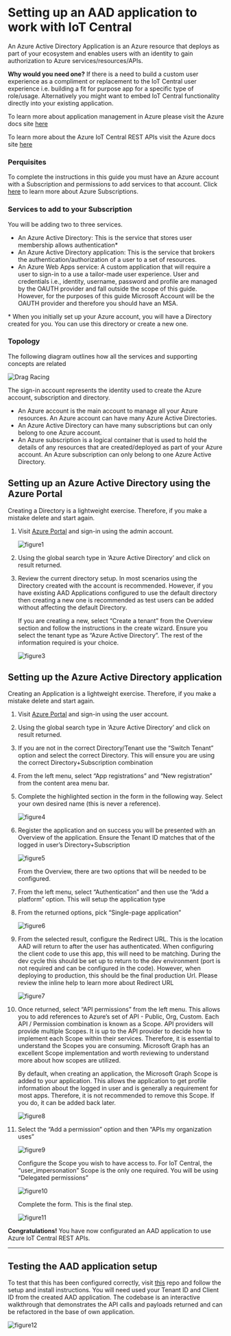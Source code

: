 # Setting up an AAD application to work with IoT Central

An Azure Active Directory Application is an Azure resource that deploys as part of your ecosystem and enables users with an identity to gain authorization to Azure services/resources/APIs.

__Why would you need one?__ If there is a need to build a custom user experience as a compliment or replacement to the IoT Central user experience i.e. building a fit for purpose app for a specific type of role/usage. Alternatively you might want to embed IoT Central functionality directly into your existing application.

To learn more about application management in Azure please visit the Azure docs site [here](https://docs.microsoft.com/en-us/azure/active-directory/manage-apps/what-is-application-management)

To learn more about the Azure IoT Central REST APIs visit the Azure docs site [here](https://docs.microsoft.com/en-us/rest/api/iotcentral)


### __Perquisites__

To complete the instructions in this guide you must have an Azure account with a Subscription and permissions to add services to that account. Click [here](https://azure.microsoft.com/en-us/free) to learn more about Azure Subscriptions.

### __Services to add to your Subscription__
You will be adding two to three services.
- An Azure Active Directory: This is the service that stores user membership allows authentication*
- An Azure Active Directory application: This is the service that brokers the authentication/authorization of a user to a set of resources.
- An Azure Web Apps service: A custom application that will require a user to sign-in to a use a tailor-made user experience.
User and credentials i.e., identity, username, password and profile are managed by the OAUTH provider and fall outside the scope of this guide. However, for the purposes of this guide Microsoft Account will be the OAUTH provider and therefore you should have an MSA.

\* When you initially set up your Azure account, you will have a Directory created for you. You can use this directory or create a new one.

### __Topology__
The following diagram outlines how all the services and supporting concepts are related

![Drag Racing](images/figure1.png)

The sign-in account represents the identity used to create the Azure account, subscription and directory.
- An Azure account is the main account to manage all your Azure resources. An Azure account can have many Azure Active Directories.
- An Azure Active Directory can have many subscriptions but can only belong to one Azure account.
- An Azure subscription is a logical container that is used to hold the details of any resources that are created/deployed as part of your Azure account. An Azure subscription can only belong to one Azure Active Directory.

## __Setting up an Azure Active Directory using the Azure Portal__
Creating a Directory is a lightweight exercise. Therefore, if you make a mistake delete and start again.

1. Visit [Azure Portal](https://portal.azure.com) and sign-in using the admin account.

   ![figure1](images/figure2.png)

2. Using the global search type in ‘Azure Active Directory’ and click on result returned.
 
3. Review the current directory setup. In most scenarios using the Directory created with the account is recommended. However, if you have existing AAD Applications configured to use the default directory then creating a new one is recommended as test users can be added without affecting the default Directory.

   If you are creating a new, select “Create a tenant” from the Overview section and follow the instructions in the create wizard. Ensure you select the tenant type as “Azure Active Directory”. The rest of the information required is your choice.

   ![figure3](images/figure3.png)

## __Setting up the Azure Active Directory application__
Creating an Application is a lightweight exercise. Therefore, if you make a mistake delete and start again.

1.	Visit [Azure Portal](https://portal.azure.com) and sign-in using the user account.

2.	Using the global search type in ‘Azure Active Directory’ and click on result returned.

3.	If you are not in the correct Directory/Tenant use the “Switch Tenant” option and select the correct Directory. This will ensure you are using the correct Directory+Subscription combination

4.	From the left menu, select “App registrations” and “New registration” from the content area menu bar.

5.	Complete the highlighted section in the form in the following way. Select your own desired name (this is never a reference).

    ![figure4](images/figure4.png)

6.	Register the application and on success you will be presented with an Overview of the application. Ensure the Tenant ID matches that of the logged in user’s Directory+Subscription

    ![figure5](images/figure5.png)

    From the Overview, there are two options that will be needed to be configured.

7.	From the left menu, select “Authentication” and then use the “Add a platform” option. This will setup the application type

8.	From the returned options, pick “Single-page application”

    ![figure6](images/figure6.png)

9.	From the selected result, configure the Redirect URL. This is the location AAD will return to after the user has authenticated. When configuring the client code to use this app, this will need to be matching. During the dev cycle this should be set up to return to the dev environment (port is not required and can be configured in the code). However, when deploying to production, this should be the final production Url. Please review the inline help to learn more about Redirect URL

    ![figure7](images/figure7.png)

10.	Once returned, select “API permissions” from the left menu. This allows you to add references to Azure’s set of API - Public, Org, Custom. Each API / Permission combination is known as a Scope. API providers will provide multiple Scopes. It is up to the API provider to decide how to implement each Scope within their services. Therefore, it is essential to understand the Scopes you are consuming. Microsoft Graph has an excellent Scope implementation and worth reviewing to understand more about how scopes are utilized.

    By default, when creating an application, the Microsoft Graph Scope is added to your application. This allows the application to get profile information about the logged in user and is generally a requirement for most apps. Therefore, it is not recommended to remove this Scope. If you do, it can be added back later.

    ![figure8](images/figure8.png)

11.	Select the “Add a permission” option and then “APIs my organization uses”

    ![figure9](images/figure9.png)

    Configure the Scope you wish to have access to. For IoT Central, the “user_impersonation” Scope is the only one required. You will be using “Delegated permissions”

    ![figure10](images/figure10.png)

    Complete the form. This is the final step.

    ![figure11](images/figure11.png)

__Congratulations!__ You have now configurated an AAD application to use Azure IoT Central REST APIs.

---

## __Testing the AAD application setup__

To test that this has been configured correctly, visit [this](http://github.com/iot-for-all/iotc-add-auth) repo and follow the setup and install instructions. You will need used your Tenant ID and Client ID from the created AAD application. The codebase is an interactive walkthrough that demonstrates the API calls and payloads returned and can be refactored in the base of own application.

![figure12](images/figure12.png)

